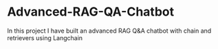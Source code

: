 # Advanced-RAG-QA-Chatbot
In this project I have built an advanced RAG Q&amp;A chatbot with chain and retrievers using Langchain
